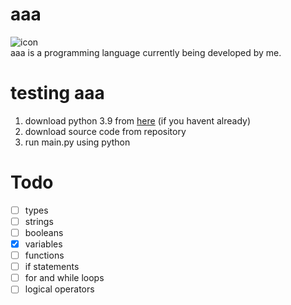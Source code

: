 # aaa
![icon](https://github.com/sertdfyguhi/aaa/blob/master/icon.png?raw=true)  
aaa is a programming language currently being developed by me.

# testing aaa
1. download python 3.9 from [here](https://python.org) (if you havent already)
2. download source code from repository
3. run main.py using python

# Todo
- [ ] types
- [ ] strings
- [ ] booleans
- [x] variables
- [ ] functions
- [ ] if statements
- [ ] for and while loops
- [ ] logical operators